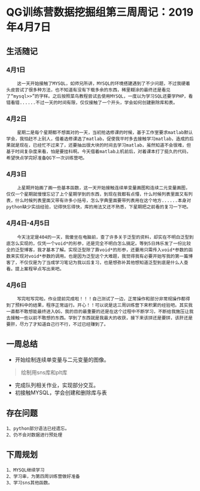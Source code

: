 # QG训练营数据挖掘组第三周周记：2019年4月7日

## 生活随记

### 4月1日
		这一天开始接触了MYSQL，如师兄所讲，MYSQL的环境搭建遇到了不少问题，不过我硬着头皮尝试了很多种方法，也不知道有没有下载多余的东西，稀里糊涂的最终还是看见了“mysql>>”的字样。之后按照菜鸟教程尝试去使用MYSQL，一度以为学习SQL还要学PHP，看错看错......不过一天的时间有限，仅仅接触了一个开头，学会如何创建删除库和表。
### 4月2日
		星期二是每个星期都不想面对的一天，当初抢选修课的时候，基于工作室要求matlab默认学会，我怕赶不上别人，借着选修课选了matlab，促使我平时多去接触学习matlab，造成的后果就是现在，已经忙不过来了，还要抽出很大块的时间去学习matlab，虽然知道不会很难，但基于时间复杂度来看，怕是要挂科啊。今天借着matlab上机前后，对着课本打了挺久的代码，希望快点学完好准备QG下一次训练营吧。
### 4月3日
		上星期开始画了画一些基本函数，这一天开始接触连续单变量画图和连续二元变量画图，仅仅一个星期就慢慢忘记了上个星期学到的东西，到现在我都有点懵，什么时候列表里面又有列表，什么时候列表里面又带有许多小括号，怎么字典里面要带列表用在这个地方......本身对python缺少实战经验，记得快忘得快，库的用法又还不熟悉，下星期把之前看的复习一下吧。
### 4月4日-4月5日
		今天注定是404的一天，我傻坐在电脑前，查了许多关于泛型的资料，却实在不明白泛型到底怎么实现的，仅凭一个void*的形参，还是完全不明白怎么搞定。等到5日炜乐发了一份比较全的泛型博客，我才基本了解。实现泛型除了靠void*的形参，还要用只需传入void*参数的函数来实现对void*参数的调用。也是因为泛型这个大难题，我觉得我有必要开始写我的第一篇博客了，不仅仅是为了当成学习笔记为我以后复习，也是想弥补其他想知道泛型到底是什么人查看。提上案程早点写出来吧。
### 4月6日
		写完啦写完啦。作业提前完成啦！！！自己测试了一边，正常操作和部分非常规操作都得到了预料中的结果，程序正常运行。开心！！可以说是这三周训练营下来积累的经验吧。其实我一直都不敢想能最终进入QG，我的目的最重要的还是在这个过程中不断学习，不断给我施压让我去接触一些以前不敢想的东西。学到了东西就是我最大的收获，接下来该拼还是要拼，该肝还是要肝，尽力了才知道自己行不行，不过已经赚到了。


## 一周总结

+ 开始绘制连续单变量与二元变量的图像。
> 绘制用sns库和plt库

+ 完成队列相关作业，实现部分交互。
+ 初接触MYSQL，学会创建和删除库与表

## 存在问题

	1、python部分语法已经遗忘。
	2、仍不会对数据进行预处理

## 下周规划
	1、MYSQL继续学习
	2、学习串，为第四周训练营做好准备
	3、学习sns其他函数。

##